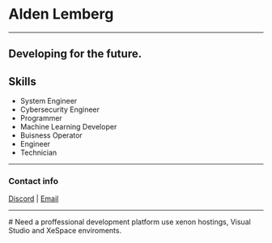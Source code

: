 # Alden Lemberg

<hr>

## Developing for the future.

## Skills

* System Engineer
* Cybersecurity Engineer
* Programmer 
* Machine Learning Developer
* Buisness Operator
* Engineer
* Technician


<hr>

### Contact info

<a href="https://discord.com/users/290565309675339778">Discord</a>
|
<a href="mailto:aldenlemberg@gmail.com">Email</a>

<hr>
# Need a proffessional development platform use xenon hostings, Visual Studio and XeSpace enviroments.
